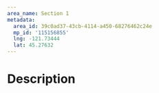 ```yaml
---
area_name: Section 1
metadata:
  area_id: 39c0ad37-43cb-4114-a450-68276462c24e
  mp_id: '115156855'
  lng: -121.73444
  lat: 45.27632
---
```

# Description

